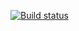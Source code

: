 [![Build status](https://ci.appveyor.com/api/projects/status/sldme33dp4qk74pb?svg=true)](https://ci.appveyor.com/project/Nikrusk/patterns)
